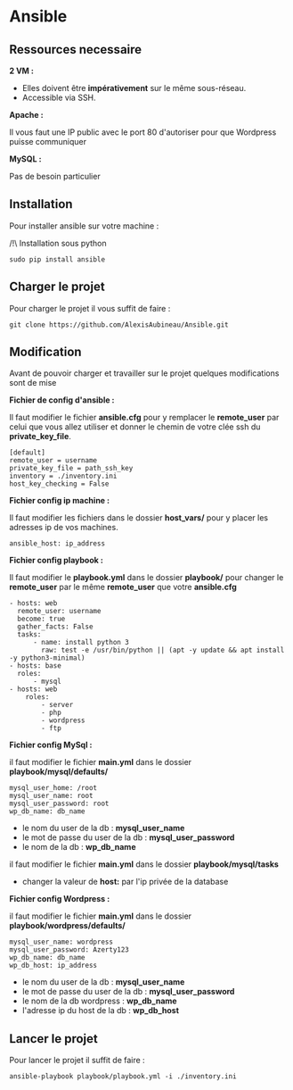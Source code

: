 
# Ansible

## Ressources necessaire

**2 VM :**

- Elles doivent être **impérativement** sur le même sous-réseau.
- Accessible via SSH.

**Apache :**

Il vous faut une IP public avec le port 80 d'autoriser pour que Wordpress puisse communiquer

**MySQL :**

Pas de besoin particulier

## Installation

Pour installer ansible sur votre machine :

/!\ Installation sous python

    sudo pip install ansible

## Charger le projet
Pour charger le projet il vous suffit de faire :

    git clone https://github.com/AlexisAubineau/Ansible.git

## Modification
Avant de pouvoir charger et travailler sur le projet quelques modifications sont de mise

**Fichier de config d'ansible :**

Il faut modifier le fichier **ansible.cfg** pour y remplacer le **remote_user** par celui que vous allez utiliser et donner le chemin de votre clée ssh du **private_key_file**.
    
    [default]
	remote_user = username
	private_key_file = path_ssh_key
	inventory = ./inventory.ini
	host_key_checking = False

**Fichier config ip machine :**

Il faut modifier les fichiers dans le dossier **host_vars/** pour y placer les adresses ip de vos machines.

	ansible_host: ip_address

**Fichier config playbook :**

Il faut modifier le **playbook.yml** dans le dossier **playbook/** pour changer le **remote_user** par le même **remote_user** que votre **ansible.cfg**

	- hosts: web
	  remote_user: username
	  become: true
	  gather_facts: False
	  tasks:
		  - name: install python 3
		    raw: test -e /usr/bin/python || (apt -y update && apt install -y python3-minimal)
	- hosts: base
	  roles:
		  - mysql
	- hosts: web
		roles:
			- server
			- php
			- wordpress
			- ftp


**Fichier config MySql :**

il faut modifier le fichier **main.yml** dans le dossier **playbook/mysql/defaults/** 
 
 	mysql_user_home: /root
	mysql_user_name: root
	mysql_user_password: root
	wp_db_name: db_name
 
 - le nom du user de la db : **mysql_user_name**
 - le mot de passe du user de la db : **mysql_user_password**
 - le nom de la db : **wp_db_name**
 
 il faut modifier le fichier **main.yml** dans le dossier **playbook/mysql/tasks**
 
 - changer la valeur de **host:** par l'ip privée de la database

**Fichier config Wordpress :**

il faut modifier le fichier **main.yml** dans le dossier **playbook/wordpress/defaults/**

	mysql_user_name: wordpress
	mysql_user_password: Azerty123
	wp_db_name: db_name
	wp_db_host: ip_address


- le nom du user de la db : **mysql_user_name**
- le mot de passe du user de la db : **mysql_user_password**
- le nom de la db wordpress : **wp_db_name**
- l'adresse ip du host de la db : **wp_db_host**

## Lancer le projet
Pour lancer le projet il suffit de faire :

    ansible-playbook playbook/playbook.yml -i ./inventory.ini
